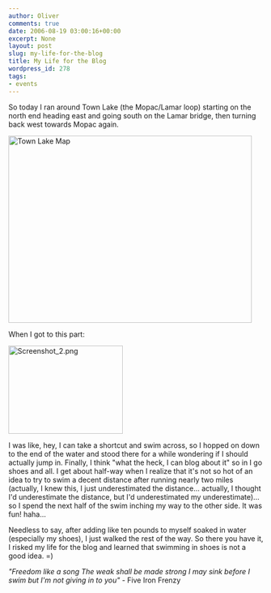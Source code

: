 ```yaml
---
author: Oliver
comments: true
date: 2006-08-19 03:00:16+00:00
excerpt: None
layout: post
slug: my-life-for-the-blog
title: My Life for the Blog
wordpress_id: 278
tags:
- events
---
```


So today I ran around Town Lake (the Mopac/Lamar loop) starting on the north end heading east and going south on the Lamar bridge, then turning back west towards Mopac again.

<a href="http://www.flickr.com/photos/owiber/218806408/" title="Photo Sharing"><img src="http://static.flickr.com/96/218806408_b4a8aaca8d_o.png" width="481" height="369" alt="Town Lake Map" /></a>

When I got to this part:

<a href="http://www.flickr.com/photos/owiber/218808840/" title="Photo Sharing"><img src="http://static.flickr.com/64/218808840_dec0d02977_o.png" width="226" height="174" alt="Screenshot_2.png" /></a>

I was like, hey, I can take a shortcut and swim across, so I hopped on down to the end of the water and stood there for a while wondering if I should actually jump in.  Finally, I think "what the heck, I can blog about it" so in I go shoes and all.  I get about half-way when I realize that it's not so hot of an idea to try to swim a decent distance after running nearly two miles (actually, I knew this, I just underestimated the distance... actually, I thought I'd underestimate the distance, but I'd underestimated my underestimate)... so I spend the next half of the swim inching my way to the other side.  It was fun!  haha...

Needless to say, after adding like ten pounds to myself soaked in water (especially my shoes), I just walked the rest of the way.  So there you have it, I risked my life for the blog and learned that swimming in shoes is not a good idea. =)

<i>"Freedom like a song
The weak shall be made strong
I may sink before I swim
but I'm not giving in to you"</i> - Five Iron Frenzy